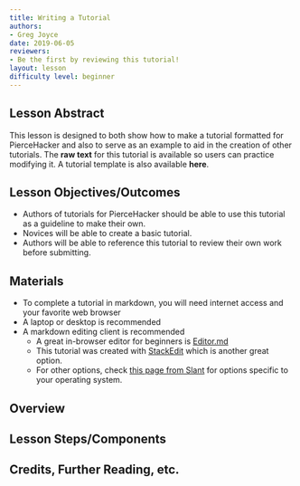 ```yaml
---
title: Writing a Tutorial
authors:
- Greg Joyce
date: 2019-06-05
reviewers:
- Be the first by reviewing this tutorial!
layout: lesson
difficulty level: beginner
---
```


## Lesson Abstract
This lesson is designed to both show how to make a tutorial formatted for PierceHacker and also to serve as an example to aid in the creation of other tutorials. The **raw text** for this tutorial is available so users can practice modifying it. A tutorial template is also available **here**.

## Lesson Objectives/Outcomes
* Authors of tutorials for PierceHacker should be able to use this tutorial as a guideline to make their own. 
* Novices will be able to create a basic tutorial.
* Authors will be able to reference this tutorial to review their own work before submitting.

## Materials
* To complete a tutorial in markdown, you will need internet access and your favorite web browser
* A laptop or desktop is recommended
* A markdown editing client is recommended
	- A great in-browser editor for beginners is [Editor.md](https://dillinger.io)
	- This tutorial was created with [StackEdit](https://stackedit.io) which is another great option.
	- For other options, check [this page from Slant](https://www.slant.co/search?query=markdown%20editors) for options specific to your operating system.


## Overview

## Lesson Steps/Components

## Credits, Further Reading, etc.
<!--stackedit_data:
eyJoaXN0b3J5IjpbLTkyOTg4NjkxMywxODY3NzU5MTcxLC0xMj
E1MzAwMzkxLC01NDc0ODY5OTcsMTkzMDEyMTc2NF19
-->